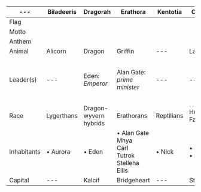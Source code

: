  ---|Biladeeris|Dragorah|Erathora|Kentotia|Oceania|Saintaints|Titanrus|Voldelere|
|---|---|---|---|---|---|---|---|---| 
Flag | 
Motto | 
Anthem |
Animal | Alicorn | Dragon | Griffin | --- | Lamia | Steed | --- | --- | 
Leader(s) | --- | Eden: *Emperor* | Alan Gate: *prime minister* | --- | --- | Ira | Tedious III: *previous emperor*<br/>Sacamus: *Emperor* | Malealcon<br/>Julian Terran | 
Race | Lygerthans | Dragon-wyvern hybrids | Erathorans | Reptilians | Human-Fauna | Talkins<br/>Lumerians | Cyborgs | --- |
Inhabitants  | • Aurora | • Eden | • Alan Gate<br/>Mhya<br/>Carl<br/>Tutrok<br/>Stelleha<br/>Ellis | • Nick |  • Rii<br/>• Sonya | • Ira<br/>• Korrin | • Tutrok<br/> •Sacamus | • Anthren<br/>• Maleacon<br/>Tarren
Capital | --- | Kalcif | Bridgeheart | --- | Steelpoint | Opulis | --- | --- 

